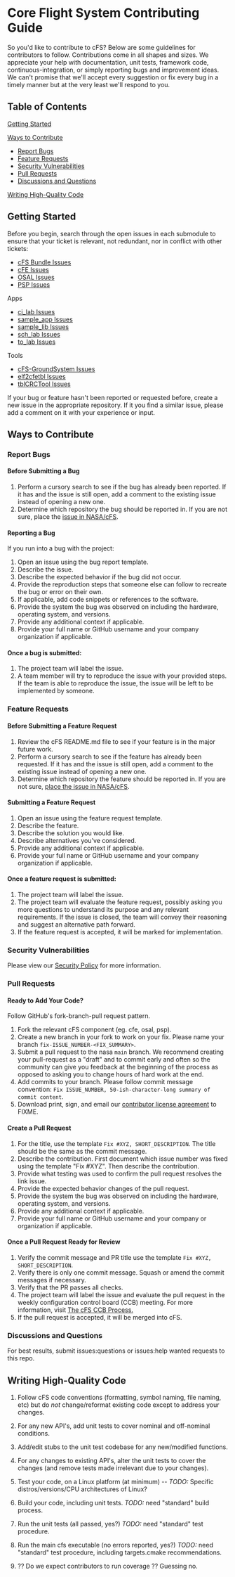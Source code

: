 # Core Flight System Contributing Guide

So you'd like to contribute to cFS? Below are some guidelines for contributors to follow. Contributions come in all shapes and sizes. We appreciate your help with documentation, unit tests, framework code, continuous-integration, or simply reporting bugs and improvement ideas. We can't promise that we'll accept every suggestion or fix every bug in a timely manner but at the very least we'll respond to you.

## Table of Contents
[Getting Started](#getting-started)

[Ways to Contribute](#ways-to-contribute)
* [Report Bugs](#report-bugs)
* [Feature Requests](#feature-requests)
* [Security Vulnerabilities](#security-vulnerabilities)
* [Pull Requests](#pull-requests)
* [Discussions and Questions](#discussions-and-questions)

[Writing High-Quality Code](#writing-high-quality-code)

## Getting Started
Before you begin, search through the open issues in each submodule to ensure that your ticket is relevant, not redundant, nor in conflict with other tickets:
- [cFS Bundle Issues](https://github.com/nasa/cfs/issues)
- [cFE Issues](https://github.com/nasa/cfe/issues)
- [OSAL Issues](https://github.com/nasa/osal/issues)
- [PSP Issues](https://github.com/nasa/psp/issues)

Apps
- [ci_lab Issues](https://github.com/nasa/ci_lab/tree/296d12cde4f90d112d1578cb584ddae200a2d282)
- [sample_app Issues](https://github.com/nasa/sample_app/issues)
- [sample_lib Issues](https://github.com/nasa/sample_lib/issues)
- [sch_lab Issues](https://github.com/nasa/sch_lab/tree/882846bb778432c8780555b9d4bef45535584174)
- [to_lab Issues](https://github.com/nasa/to_lab/tree/031de3dde3f5265e98d7cd2bc154d93bee8520b0)

Tools
- [cFS-GroundSystem Issues](https://github.com/nasa/cFS-GroundSystem/issues)
- [elf2cfetbl Issues](https://github.com/nasa/elf2cfetbl/tree/6762b1c3b455665dae57e35f14a50fe327830391)
- [tblCRCTool Issues](https://github.com/nasa/tblCRCTool/tree/b02864ba56b12e00ab152225e3e8f9d6c039d48c)

If your bug or feature hasn't been reported or requested before, create a new issue in the appropriate repository. If it you find a similar issue, please add a comment on it with your experience or input.

## Ways to Contribute

### Report Bugs
#### Before Submitting a Bug
1. Perform a cursory search to see if the bug has already been reported. If it has and the issue is still open, add a comment to the existing issue instead of opening a new one.
2. Determine which repository the bug should be reported in. If you are not sure, place the [issue in NASA/cFS](https://github.com/nasa/cFS/issues/new?assignees=&labels=&template=bug_report.md&title=).

#### Reporting a Bug
If you run into a bug with the project:
1. Open an issue using the bug report template. 
2. Describe the issue. 
3. Describe the expected behavior if the bug did not occur. 
4. Provide the reproduction steps that someone else can follow to recreate the bug or error on their own.
5. If applicable, add code snippets or references to the software.
6. Provide the system the bug was observed on including the hardware, operating system, and versions.
7. Provide any additional context if applicable.
8. Provide your full name or GitHub username and your company organization if applicable.

#### Once a bug is submitted:
1. The project team will label the issue.
2. A team member will try to reproduce the issue with your provided steps. If the team is able to reproduce the issue, the issue will be left to be implemented by someone.

### Feature Requests
#### Before Submitting a Feature Request
1. Review the cFS README.md file to see if your feature is in the major future work. 
2. Perform a cursory search to see if the feature has already been requested. If it has and the issue is still open, add a comment to the existing issue instead of opening a new one.
3. Determine which repository the feature should be reported in. If you are not sure, [place the issue in NASA/cFS](https://github.com/nasa/cFS/issues/new?assignees=&labels=&template=feature_request.md&title=).

#### Submitting a Feature Request
1. Open an issue using the feature request template. 
2. Describe the feature.
3. Describe the solution you would like.
4. Describe alternatives you've considered.
5. Provide any additional context if applicable.
6. Provide your full name or GitHub username and your company organization if applicable.

#### Once a feature request is submitted:
1. The project team will label the issue.
2. The project team will evaluate the feature request, possibly asking you more questions to understand its purpose and any relevant requirements. If the issue is closed, the team will convey their reasoning and suggest an alternative path forward.
3. If the feature request is accepted, it will be marked for implementation.

### Security Vulnerabilities
Please view our [Security Policy](https://github.com/nasa/cFS/security/policy) for more information.

### Pull Requests
#### Ready to Add Your Code?

Follow GitHub's fork-branch-pull request pattern.
1. Fork the relevant cFS component (eg. cfe, osal, psp).
2. Create a new branch in your fork to work on your fix. Please name your branch `fix-ISSUE_NUMBER-<FIX_SUMMARY>`.
3. Submit a pull request to the nasa `main` branch. We recommend creating your pull-request as a "draft" and to commit early and often so the community can give you feedback at the beginning of the process as opposed to asking you to change hours of hard work at the end.
4. Add commits to your branch. Please follow commit message convention: `Fix ISSUE_NUMBER, 50-ish-character-long summary of commit content`.
5. Download print, sign, and email our [contributor license agreement]() to FIXME.

#### Create a Pull Request
1. For the title, use the template `Fix #XYZ, SHORT_DESCRIPTION`. The title should be the same as the commit message.
2. Describe the contribution. First document which issue number was fixed using the template "Fix #XYZ". Then describe the contribution.
3. Provide what testing was used to confirm the pull request resolves the link issue.
4. Provide the expected behavior changes of the pull request.
5. Provide the system the bug was observed on including the hardware, operating system, and versions.
6. Provide any additional context if applicable.
7. Provide your full name or GitHub username and your company or organization if applicable.

#### Once a Pull Request Ready for Review
1. Verify the commit message and PR title use the template `Fix #XYZ, SHORT_DESCRIPTION`.
2. Verify there is only one commit message. Squash or amend the commit messages if necessary.
3. Verify that the PR passes all checks.
4. The project team will label the issue and evaluate the pull request in the weekly configuration control board (CCB) meeting. For more information, visit [The cFS CCB Process.](https://github.com/nasa/cFS/wiki/The-cFS-CCB-Process)
5. If the pull request is accepted, it will be merged into cFS.

### Discussions and Questions
For best results, submit issues:questions or issues:help wanted requests to this repo.

## Writing High-Quality Code

1. Follow cFS code conventions (formatting, symbol naming, file naming, etc) but do *not* change/reformat existing code except to address your changes.

2. For any new API's, add unit tests to cover nominal and off-nominal conditions.

3. Add/edit stubs to the unit test codebase for any new/modified functions.

4. For any changes to existing API's, alter the unit tests to cover the changes (and remove tests made irrelevant due to your changes).

5. Test your code, on a Linux platform (at minimum) --
    _TODO:_ Specific distros/versions/CPU architectures of Linux?

6. Build your code, including unit tests.
    _TODO:_ need "standard" build process.

6. Run the unit tests (all passed, yes?)
    _TODO:_ need "standard" test procedure.

7. Run the main cfs executable (no errors reported, yes?)
    _TODO:_ need "standard" test procedure, including targets.cmake recommendations.

8. ?? Do we expect contributors to run coverage ?? Guessing no.
